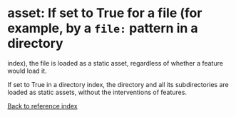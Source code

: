 # asset: If set to True for a file (for example, by a `file:` pattern in a directory
index), the file is loaded as a static asset, regardless of whether a feature
would load it.

If set to True in a directory index, the directory and all its subdirectories
are loaded as static assets, without the interventions of features.

[Back to reference index](../README.md)
